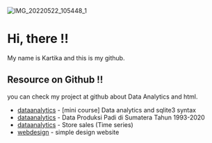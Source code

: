 ![IMG_20220522_105448_1](https://user-images.githubusercontent.com/98092595/208063928-0f616010-f63c-4e8a-9bac-1e8a5d3d7e74.jpg)

# Hi, there !! 
My name is Kartika and this is my github.

## Resource on Github !!
you can check my project at github about Data Analytics and html.
- [dataanalytics](https://github.com/MrNoTaiL/Exercise---Chinook-database) - [mini course] Data analytics and sqlite3 syntax
- [dataanalytics](https://github.com/MrNoTaiL/Report-Tanaman-Padi-di-Pulau-Sumatera) - Data Produksi Padi di Sumatera Tahun 1993-2020
- [dataanalytics](https://github.com/MrNoTaiL/kaggle-Store-Sales-Time-Series-Forecasting/blob/main/README.md) - Store sales (Time series)
- [webdesign](https://github.com/MrNoTaiL/simple1-webdesign) - simple design website









<!---
MrNoTaiL/MrNoTaiL is a ✨ special ✨ repository because its `README.md` (this file) appears on your GitHub profile.
You can click the Preview link to take a look at your changes.
--->
